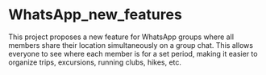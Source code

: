 # WhatsApp_new_features
This project proposes a new feature for WhatsApp groups where all members share their location simultaneously on a group chat. This allows everyone to see where each member is for a set period, making it easier to organize trips, excursions, running clubs, hikes, etc.

